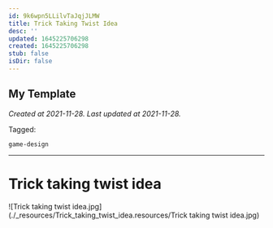 ```yaml
---
id: 9k6wpn5LLilvTaJqjJLMW
title: Trick Taking Twist Idea
desc: ''
updated: 1645225706298
created: 1645225706298
stub: false
isDir: false
---
```

My Template
---

_Created at 2021-11-28._
_Last updated at 2021-11-28._



Tagged: 
```
game-design
```


---

# Trick taking twist idea


![Trick taking twist idea.jpg](./_resources/Trick_taking_twist_idea.resources/Trick taking twist idea.jpg)

